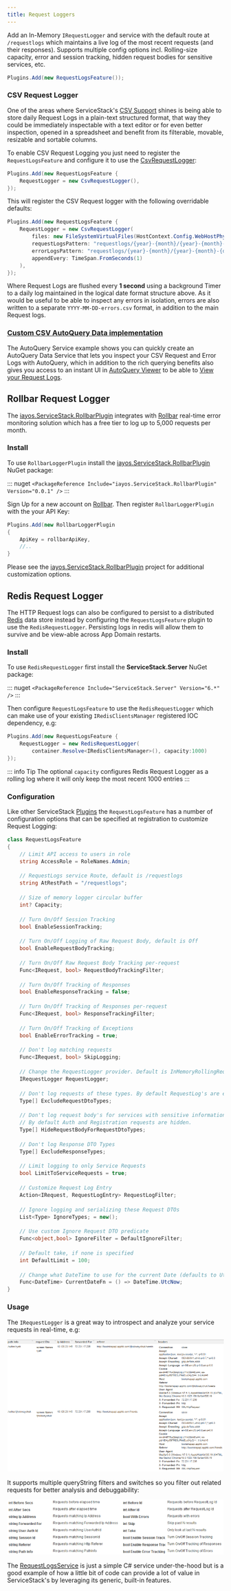 ```yaml
---
title: Request Loggers
---
```


Add an In-Memory `IRequestLogger` and service with the default route at `/requestlogs` which maintains a live log of the most recent requests (and their responses). Supports multiple config options incl. Rolling-size capacity, error and session tracking, hidden request bodies for sensitive services, etc.

```cs
Plugins.Add(new RequestLogsFeature());
```

### CSV Request Logger

One of the areas where ServiceStack's [CSV Support](/csv-format) shines is being able to store daily Request Logs in a plain-text structured format, that way they could be immediately inspectable with a text editor or for even better inspection, opened in a spreadsheet and benefit from its filterable, movable, resizable and sortable columns.

To enable CSV Request Logging you just need to register the `RequestLogsFeature` and configure it to use the
[CsvRequestLogger](https://github.com/ServiceStack/ServiceStack/blob/master/src/ServiceStack/CsvRequestLogger.cs):

```csharp
Plugins.Add(new RequestLogsFeature {
    RequestLogger = new CsvRequestLogger(),
});
```

This will register the CSV Request logger with the following overridable defaults:

```csharp
Plugins.Add(new RequestLogsFeature {
    RequestLogger = new CsvRequestLogger(
        files: new FileSystemVirtualFiles(HostContext.Config.WebHostPhysicalPath),
        requestLogsPattern: "requestlogs/{year}-{month}/{year}-{month}-{day}.csv",
        errorLogsPattern: "requestlogs/{year}-{month}/{year}-{month}-{day}-errors.csv",
        appendEvery: TimeSpan.FromSeconds(1)
    ),
});
```

Where Request Logs are flushed every **1 second** using a background Timer to a daily log maintained in
the logical date format structure above. As it would be useful to be able to inspect any errors in isolation, 
errors are also written to a separate `YYYY-MM-DD-errors.csv` format, in addition to the main Request logs.

### [Custom CSV AutoQuery Data implementation](/autoquery/service#custom-autoquery-data-implementation)

The AutoQuery Service example shows you can quickly create an AutoQuery Data Service that lets you inspect your CSV Request and Error Logs with AutoQuery, which in addition to the rich querying benefits also gives you access to an instant UI in [AutoQuery Viewer](https://github.com/ServiceStack/Admin) to be able to [View your Request Logs](/autoquery/service#view-request-logs-in-autoquery-viewerhttpsgithubcomservicestackadmin).

## Rollbar Request Logger

The [iayos.ServiceStack.RollbarPlugin](https://github.com/daleholborow/iayos.ServiceStack.RollbarPlugin) integrates with [Rollbar](https://rollbar.com) real-time error monitoring solution which has a free tier to log up to 5,000 requests per month.

### Install

To use `RollbarLoggerPlugin` install the [iayos.ServiceStack.RollbarPlugin](https://www.nuget.org/packages/iayos.ServiceStack.RollbarPlugin) NuGet package:

::: nuget
`<PackageReference Include="iayos.ServiceStack.RollbarPlugin" Version="0.0.1" />`
:::

Sign Up for a new account on [Rollbar](https://rollbar.com). Then register `RollbarLoggerPlugin` with the your API Key:

```csharp
Plugins.Add(new RollbarLoggerPlugin
{
    ApiKey = rollbarApiKey,
    //..
}
```

Please see the [iayos.ServiceStack.RollbarPlugin](https://github.com/daleholborow/iayos.ServiceStack.RollbarPlugin) project for additional customization options.

## Redis Request Logger

The HTTP Request logs can also be configured to persist to a distributed [Redis](https://redis.io) data store instead by configuring the `RequestLogsFeature` plugin to use the `RedisRequestLogger`. Persisting logs in redis will allow them to survive and be view-able across App Domain restarts.

### Install

To use `RedisRequestLogger` first install the **ServiceStack.Server** NuGet package:

::: nuget
`<PackageReference Include="ServiceStack.Server" Version="6.*" />`
:::

Then configure `RequestLogsFeature` to use the `RedisRequestLogger` which can make use of your existing `IRedisClientsManager` registered IOC dependency, e.g:

```csharp
Plugins.Add(new RequestLogsFeature {
    RequestLogger = new RedisRequestLogger(
	    container.Resolve<IRedisClientsManager>(), capacity:1000)
});
```

::: info Tip
The optional `capacity` configures Redis Request Logger as a rolling log where it will only keep the most recent 1000 entries
:::

### Configuration

Like other ServiceStack [Plugins](/plugins) the `RequestLogsFeature` has a number of configuration options that can be specified at registration to customize Request Logging:


```csharp
class RequestLogsFeature 
{
    // Limit API access to users in role
    string AccessRole = RoleNames.Admin;

    // RequestLogs service Route, default is /requestlogs
    string AtRestPath = "/requestlogs";

    // Size of memory logger circular buffer
    int? Capacity;

    // Turn On/Off Session Tracking
    bool EnableSessionTracking;

    // Turn On/Off Logging of Raw Request Body, default is Off
    bool EnableRequestBodyTracking;

    // Turn On/Off Raw Request Body Tracking per-request
    Func<IRequest, bool> RequestBodyTrackingFilter;

    // Turn On/Off Tracking of Responses
    bool EnableResponseTracking = false;

    // Turn On/Off Tracking of Responses per-request
    Func<IRequest, bool> ResponseTrackingFilter;
    
    // Turn On/Off Tracking of Exceptions
    bool EnableErrorTracking = true;

    // Don't log matching requests
    Func<IRequest, bool> SkipLogging;

    // Change the RequestLogger provider. Default is InMemoryRollingRequestLogger
    IRequestLogger RequestLogger;

    // Don't log requests of these types. By default RequestLog's are excluded
    Type[] ExcludeRequestDtoTypes;

    // Don't log request body's for services with sensitive information.
    // By default Auth and Registration requests are hidden.
    Type[] HideRequestBodyForRequestDtoTypes;
    
    // Don't log Response DTO Types
    Type[] ExcludeResponseTypes;

    // Limit logging to only Service Requests
    bool LimitToServiceRequests = true;
    
    // Customize Request Log Entry
    Action<IRequest, RequestLogEntry> RequestLogFilter;

    // Ignore logging and serializing these Request DTOs
    List<Type> IgnoreTypes; = new();
    
    // Use custom Ignore Request DTO predicate
    Func<object,bool> IgnoreFilter = DefaultIgnoreFilter;

    // Default take, if none is specified
    int DefaultLimit = 100;

    // Change what DateTime to use for the current Date (defaults to UtcNow)
    Func<DateTime> CurrentDateFn = () => DateTime.UtcNow;
}
```

### Usage

The `IRequestLogger` is a great way to introspect and analyze your service requests in real-time, e.g:

![Live Screenshot](/img/pages/plugins/request-logs-01.png)

It supports multiple queryString filters and switches so you filter out related requests for better analysis and debuggability:

![Request Logs Usage](/img/pages/plugins/request-logs-02.png)

The [RequestLogsService](https://github.com/ServiceStack/ServiceStack/blob/master/src/ServiceStack/Admin/RequestLogsService.cs) is just a simple C# service under-the-hood but is a good example of how a little bit of code can provide a lot of value in ServiceStack's by leveraging its generic, built-in features.

